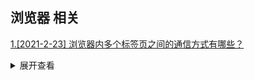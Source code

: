 ## 浏览器 相关

[1.[2021-2-23] 浏览器内多个标签页之间的通信方式有哪些？](https://github.com/HJY-xh/plantTrees/issues/9)

<details>
<summary>展开查看</summary>
<pre><code>
<a href="https://github.com/HJY-xh/plantTrees/tree/main/Demos/%5BJavaScript%5DpostMessage%E5%AE%9E%E4%BE%8B%E6%BC%94%E7%A4%BA">方式一：postMessage（可跨域）</a>
方式二：localStorage
方式三：WebSocket （可跨域）
方式四：BroadcastChannel （IE不支持）
方式五：Cookies
方式六：Server-Sent Events
.
.
.
</code>
</pre>
</details>
